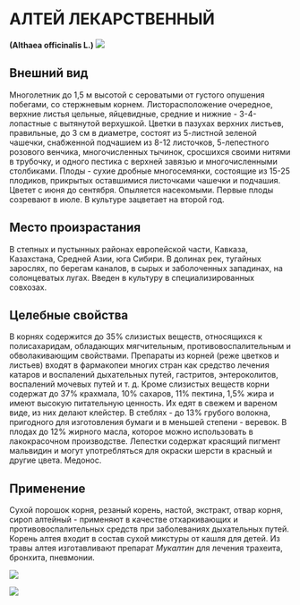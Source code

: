 # АЛТЕЙ ЛЕКАРСТВЕННЫЙ
**(Althaea officinalis L.)**
![](altey1.gif)

## Внешний вид
Многолетник до 1,5 м высотой с сероватыми от густого опушения побегами, со стержневым корнем. Листорасположение очередное, верхние листья цельные, яйцевидные, средние и нижние - 3-4-лопастные с вытянутой верхушкой. Цветки в пазухах верхних листьев, правильные, до 3 см в диаметре, состоят из 5-листной зеленой чашечки, снабженной подчашием из 8-12 листочков, 5-лепестного розового венчика, многочисленных тычинок, сросшихся своими нитями в трубочку, и одного пестика с верхней завязью и многочисленными столбиками. Плоды - сухие дробные многосемянки, состоящие из 15-25 плодиков, прикрытых оставшимися листочками чашечки и подчашия. Цветет с июня до сентября. Опыляется насекомыми. Первые плоды созревают в июле. В культуре зацветает на второй год.    

## Место произрастания
В степных и пустынных районах европейской части, Кавказа, Казахстана, Средней Азии, юга Сибири. В долинах рек, тугайных зарослях, по берегам каналов, в сырых и заболоченных западинах, на солонцеватых лугах. Введен в культуру в специализированных совхозах.

## Целебные свойства
В корнях содержится до 35% слизистых веществ, относящихся к полисахаридам, обладающих мягчительным, противовоспалительным и обволакивающим свойствами. Препараты из корней (реже цветков и листьев) входят в фармакопеи многих стран как средство лечения катаров и воспалений дыхательных путей, гастритов, энтероколитов, воспалений мочевых путей и т. д. Кроме слизистых веществ корни содержат до 37% крахмала, 10% сахаров, 11% пектина, 1,5% жира и имеют высокую питательную ценность. Их едят в свежем и вареном виде, из них делают клейстер. В стеблях - до 13% грубого волокна, пригодного для изготовления бумаги и в меньшей степени - веревок. В плодах до 12% жирного масла, которое можно использовать в лакокрасочном производстве. Лепестки содержат красящий пигмент мальвидин и могут употребляться для окраски шерсти в красный и другие цвета. Медонос.

## Применение
Сухой порошок корня, резаный корень, настой, экстракт, отвар корня, сироп алтейный - применяют в качестве отхаркивающих и противовоспалительных средств при заболеваниях дыхательных путей. Корень алтея входит в состав сухой микстуры от кашля для детей. Из травы алтея изготавливают препарат *Мукалтин* для лечения трахеита, бронхита, пневмонии.

![](алтей%20лекарственный.jpg)

![](алтей%20лекарственный3.jpg) 